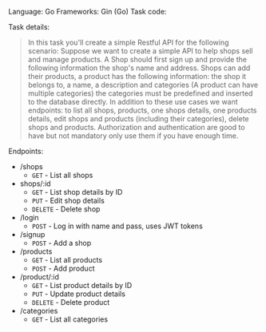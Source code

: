 Language: Go
Frameworks: Gin (Go)
Task code: 

Task details:
> In this task you'll create a simple Restful API for the following scenario: Suppose we want to create a simple API to help shops sell and manage products. A Shop should first sign up and provide the following information the shop's name and address. Shops can add their products, a product has the following information: the shop it belongs to, a name, a description and categories (A product can have multiple categories) the categories must be predefined and inserted to the database directly. In addition to these use cases we want endpoints: to list all shops, products, one shops details, one products details, edit shops and products (including their categories), delete shops and products. Authorization and authentication are good to have but not mandatory only use them if you have enough time.

Endpoints:
* /shops
	* `GET` - List all shops
* shops/:id
	* `GET` - List shop details by ID
	* `PUT` - Edit shop details
	* `DELETE` - Delete shop
* /login
	* `POST` - Log in with name and pass, uses JWT tokens
* /signup
	* `POST` - Add a shop
* /products
	* `GET` - List all products
	* `POST` - Add product
* /product/:id
	* `GET` - List product details by ID
	* `PUT` - Update product details
	* `DELETE` - Delete product
* /categories
	* `GET` - List all categories